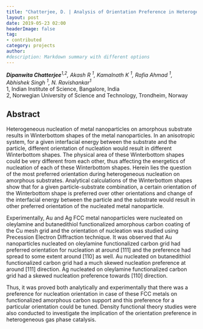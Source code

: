 ```yaml
---
title: "Chatterjee, D. | Analysis of Orientation Preference in Heterogeneous Nucleation by Precession Electron Diffraction Technique"
layout: post
date: 2019-05-23 02:00
headerImage: false
tag:
- contributed
category: projects
author:
#description: Markdown summary with different options
---
```


_**Dipanwita Chatterjee**<sup>1,2</sup>, Akash R <sup>1</sup>, Kamalnath K <sup>1</sup>, Rafia Ahmad <sup>1</sup>, Abhishek Singh <sup>1</sup>, N. Ravishankar<sup>1</sup>_<br/>
1, Indian Institute of Science, Bangalore, India <br/>
2, Norwegian University of Science and Technology, Trondheim, Norway<br/>

## Abstract

Heterogeneous nucleation of metal nanoparticles on amorphous substrate results in Winterbottom shapes of the metal nanoparticles. In an anisotropic system, for a given interfacial energy between the substrate and the particle, different orientation of nucleation would result in different Winterbottom shapes. The physical area of these Winterbottom shapes could be very different from each other, thus affecting the energetics of nucleation of each of these Winterbottom shapes. Herein lies the question of the most preferred orientation during heterogeneous nucleation on amorphous substrates. Analytical calculations of the Winterbottom shapes show that for a given particle-substrate combination, a certain orientation of the Winterbottom shape is preferred over other orientations and change of the interfacial energy between the particle and the substrate would result in other preferred orientation of the nucleated metal nanoparticle. <br/>

Experimentally, Au and Ag FCC metal nanoparticles were nucleated on oleylamine and butanedithiol functionalized amorphous carbon coating of the Cu mesh grid and the orientation of nucleation was studied using Precession Electron Diffraction technique. It was observed that Au nanoparticles nucleated on oleylamine functionalized carbon grid had preferred orientation for nucleation at around [111] and the preference had spread to some extent around [110] as well. Au nucleated on butanedithiol functionalized carbon grid had a much skewed nucleation preference at around [111] direction. Ag nucleated on oleylamine functionalized carbon grid had a skewed nucleation preference towards [110] direction. <br/>

Thus, it was proved both analytically and experimentally that there was a preference for nucleation orientation in case of these FCC metals on functionalized amorphous carbon support and this preference for a particular orientation could be tuned. Density functional theory studies were also conducted to investigate the implication of the orientation preference in heterogeneous gas phase catalysis.<br/>
